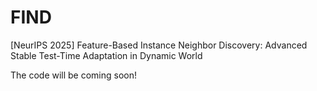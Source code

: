 # FIND
[NeurIPS 2025] Feature-Based Instance Neighbor Discovery: Advanced Stable Test-Time Adaptation in Dynamic World

The code will be coming soon!
